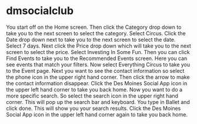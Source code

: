 dmsocialclub
============

You start off on the Home screen. Then click the Category drop down to take you to the next screen to select the category. Select Circus. Click the Date drop down next to take you to the next screen to select the date. Select 7 days. Next click the Price drop down which will take you to the next screen to select the price. Select Investing In Some Fun. Then you can click Find Events to take you to the Recommended Events screen. Here you can see events that match your filters. Now select Everything Circus to take you to the Event page. Next you want to see the contact information so select the phone icon in the upper right hand corner. Then click the arrow to make the contact information disappear. Click the Des Moines Social App icon in the upper left hand corner to take you back home. Now you want to do a more specific search. So select the search icon in the upper right hand corner. This will pop up the search bar and keyboard. You type in Ballet and click done. This will show you your search results. Click the Des Moines Social App icon in the upper left hand corner again to take you back home.
